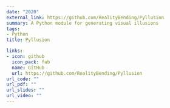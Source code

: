 ```yaml
---
date: "2020"
external_link: https://github.com/RealityBending/Pyllusion
summary: A Python module for generating visual illusions
tags:
- Python
title: Pyllusion

links:
- icon: github
  icon_pack: fab
  name: GitHub
  url: https://github.com/RealityBending/Pyllusion
url_code: ""
url_pdf: ""
url_slides: ""
url_video: ""
---
```

